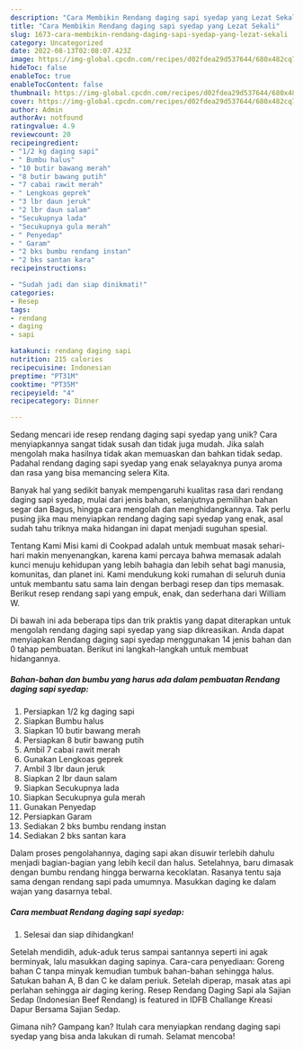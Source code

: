 ```yaml
---
description: "Cara Membikin Rendang daging sapi syedap yang Lezat Sekali"
title: "Cara Membikin Rendang daging sapi syedap yang Lezat Sekali"
slug: 1673-cara-membikin-rendang-daging-sapi-syedap-yang-lezat-sekali
category: Uncategorized
date: 2022-08-13T02:08:07.423Z
image: https://img-global.cpcdn.com/recipes/d02fdea29d537644/680x482cq70/rendang-daging-sapi-syedap-foto-resep-utama.jpg
hideToc: false
enableToc: true
enableTocContent: false
thumbnail: https://img-global.cpcdn.com/recipes/d02fdea29d537644/680x482cq70/rendang-daging-sapi-syedap-foto-resep-utama.jpg
cover: https://img-global.cpcdn.com/recipes/d02fdea29d537644/680x482cq70/rendang-daging-sapi-syedap-foto-resep-utama.jpg
author: Admin
authorAv: notfound
ratingvalue: 4.9
reviewcount: 20
recipeingredient:
- "1/2 kg daging sapi"
- " Bumbu halus"
- "10 butir bawang merah"
- "8 butir bawang putih"
- "7 cabai rawit merah"
- " Lengkoas geprek"
- "3 lbr daun jeruk"
- "2 lbr daun salam"
- "Secukupnya lada"
- "Secukupnya gula merah"
- " Penyedap"
- " Garam"
- "2 bks bumbu rendang instan"
- "2 bks santan kara"
recipeinstructions:

- "Sudah jadi dan siap dinikmati!"
categories:
- Resep
tags:
- rendang
- daging
- sapi

katakunci: rendang daging sapi 
nutrition: 215 calories
recipecuisine: Indonesian
preptime: "PT31M"
cooktime: "PT35M"
recipeyield: "4"
recipecategory: Dinner

---
```





Sedang mencari ide resep rendang daging sapi syedap yang unik? Cara menyiapkannya sangat tidak susah dan tidak juga mudah. Jika salah mengolah maka hasilnya tidak akan memuaskan dan bahkan tidak sedap. Padahal rendang daging sapi syedap yang enak selayaknya punya aroma dan rasa yang bisa memancing selera Kita.





Banyak hal yang sedikit banyak mempengaruhi kualitas rasa dari rendang daging sapi syedap, mulai dari jenis bahan, selanjutnya pemilihan bahan segar dan Bagus, hingga cara mengolah dan menghidangkannya. Tak perlu pusing jika mau menyiapkan rendang daging sapi syedap yang enak,      asal sudah tahu triknya maka hidangan ini dapat menjadi suguhan spesial.














Tentang Kami Misi kami di Cookpad adalah untuk membuat masak sehari-hari makin menyenangkan, karena kami percaya bahwa memasak adalah kunci menuju kehidupan yang lebih bahagia dan lebih sehat bagi manusia, komunitas, dan planet ini. Kami mendukung koki rumahan di seluruh dunia untuk membantu satu sama lain dengan berbagi resep dan tips memasak. Berikut resep rendang sapi yang empuk, enak, dan sederhana dari William W.






Di bawah ini ada beberapa tips dan trik praktis yang dapat diterapkan untuk mengolah rendang daging sapi syedap yang siap dikreasikan. Anda dapat menyiapkan Rendang daging sapi syedap menggunakan 14 jenis bahan dan 0 tahap pembuatan. Berikut ini langkah-langkah untuk membuat hidangannya.

<!--inarticleads1-->

##### Bahan-bahan dan bumbu yang harus ada dalam pembuatan Rendang daging sapi syedap:

1. Persiapkan 1/2 kg daging sapi
1. Siapkan  Bumbu halus
1. Siapkan 10 butir bawang merah
1. Persiapkan 8 butir bawang putih
1. Ambil 7 cabai rawit merah
1. Gunakan  Lengkoas geprek
1. Ambil 3 lbr daun jeruk
1. Siapkan 2 lbr daun salam
1. Siapkan Secukupnya lada
1. Siapkan Secukupnya gula merah
1. Gunakan  Penyedap
1. Persiapkan  Garam
1. Sediakan 2 bks bumbu rendang instan
1. Sediakan 2 bks santan kara


Dalam proses pengolahannya, daging sapi akan disuwir terlebih dahulu menjadi bagian-bagian yang lebih kecil dan halus. Setelahnya, baru dimasak dengan bumbu rendang hingga berwarna kecoklatan. Rasanya tentu saja sama dengan rendang sapi pada umumnya. Masukkan daging ke dalam wajan yang dasarnya tebal. 

<!--inarticleads2-->

##### Cara membuat Rendang daging sapi syedap:


1. Selesai dan siap dihidangkan!

Setelah mendidih, aduk-aduk terus sampai santannya seperti ini agak berminyak, lalu masukkan daging sapinya. Cara-cara penyediaan: Goreng bahan C tanpa minyak kemudian tumbuk bahan-bahan sehingga halus. Satukan bahan A, B dan C ke dalam periuk. Setelah diperap, masak atas api perlahan sehingga air daging kering. Resep Rendang Daging Sapi ala Sajian Sedap (Indonesian Beef Rendang) is featured in IDFB Challange Kreasi Dapur Bersama Sajian Sedap. 

Gimana nih? Gampang kan? Itulah cara menyiapkan rendang daging sapi syedap yang bisa anda lakukan di rumah. Selamat mencoba!
